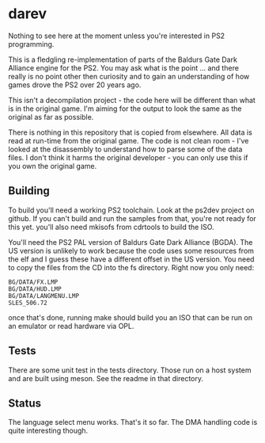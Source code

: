 # darev

Nothing to see here at the moment unless you're interested in PS2 programming.

This is a fledgling re-implementation of parts of the Baldurs Gate Dark Alliance engine for the PS2.
You may ask what is the point ... and there really is no point other then curiosity and to gain an understanding of
how games drove the PS2 over 20 years ago.

This isn't a decompilation project - the code here will be different than what is in the original game. I'm aiming for the output
to look the same as the original as far as possible.

There is nothing in this repository that is copied from elsewhere. All data is read at run-time from the original game.
The code is not clean room - I've looked at the disassembly to understand how to parse some of the data files.
I don't think it harms the original developer - you can only use this if you own the original game.

## Building

To build you'll need a working PS2 toolchain. Look at the ps2dev project on github. If you can't build and run the samples from that,
you're not ready for this yet. you'll also need mkisofs from cdrtools to build the ISO.

You'll need the PS2 PAL version of Baldurs Gate Dark Alliance (BGDA). The US version is unlikely to work because the code uses some resources from the elf and I guess these have a different offset in the US version.
You need to copy the files from the CD into the fs directory.
Right now you only need:

    BG/DATA/FX.LMP
    BG/DATA/HUD.LMP
    BG/DATA/LANGMENU.LMP
    SLES_506.72

once that's done, running make should build you an ISO that can be run on an emulator or read hardware via OPL.

## Tests

There are some unit test in the tests directory. Those run on a host system and are built using meson. See the readme in that directory.

## Status

The language select menu works. That's it so far. The DMA handling code is quite interesting though.
